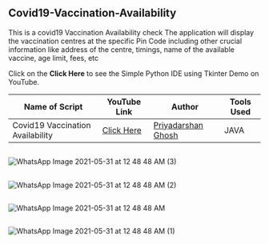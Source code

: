 ## Covid19-Vaccination-Availability
This is a covid19 Vaccination Availability check The application will display the vaccination centres at the specific Pin Code including other crucial information like address of the centre, timings, name of the available vaccine, age limit, fees, etc

Click on the **Click Here** to see the Simple Python IDE using Tkinter Demo on YouTube.

| Name of Script | YouTube Link |  Author | Tools Used |
| --- | --- | --- | --- 
|Covid19 Vaccination Availability| [Click Here](https://www.youtube.com/watch?v=BafoZtUaEzM)| [Priyadarshan Ghosh](https://github.com/Priyadarshan2000) | JAVA

##
![WhatsApp Image 2021-05-31 at 12 48 48 AM (3)](https://user-images.githubusercontent.com/62868878/120306213-407f7800-c2ef-11eb-9e5c-1298e7d3f290.jpeg)

##
![WhatsApp Image 2021-05-31 at 12 48 48 AM (2)](https://user-images.githubusercontent.com/62868878/120306212-407f7800-c2ef-11eb-9196-78e27b0ae8fd.jpeg)

##
![WhatsApp Image 2021-05-31 at 12 48 48 AM](https://user-images.githubusercontent.com/62868878/120306218-41180e80-c2ef-11eb-859d-1a8d0612b769.jpeg)

##
![WhatsApp Image 2021-05-31 at 12 48 48 AM (1)](https://user-images.githubusercontent.com/62868878/120306203-3f4e4b00-c2ef-11eb-9a0f-2974bba0bf01.jpeg)


